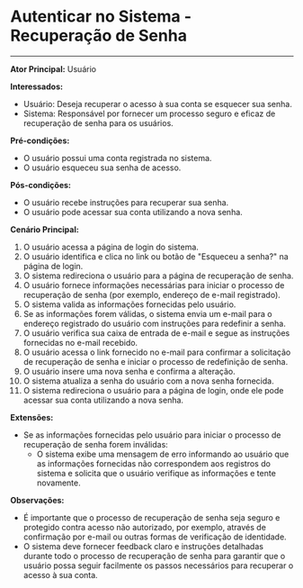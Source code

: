# Autenticar no Sistema - Recuperação de Senha
___


**Ator Principal:** Usuário

**Interessados:**
- Usuário: Deseja recuperar o acesso à sua conta se esquecer sua senha.
- Sistema: Responsável por fornecer um processo seguro e eficaz de recuperação de senha para os usuários.

**Pré-condições:**
- O usuário possui uma conta registrada no sistema.
- O usuário esqueceu sua senha de acesso.

**Pós-condições:**
- O usuário recebe instruções para recuperar sua senha.
- O usuário pode acessar sua conta utilizando a nova senha.

**Cenário Principal:**
1. O usuário acessa a página de login do sistema.
2. O usuário identifica e clica no link ou botão de "Esqueceu a senha?" na página de login.
3. O sistema redireciona o usuário para a página de recuperação de senha.
4. O usuário fornece informações necessárias para iniciar o processo de recuperação de senha (por exemplo, endereço de e-mail registrado).
5. O sistema valida as informações fornecidas pelo usuário.
6. Se as informações forem válidas, o sistema envia um e-mail para o endereço registrado do usuário com instruções para redefinir a senha.
7. O usuário verifica sua caixa de entrada de e-mail e segue as instruções fornecidas no e-mail recebido.
8. O usuário acessa o link fornecido no e-mail para confirmar a solicitação de recuperação de senha e iniciar o processo de redefinição de senha.
9. O usuário insere uma nova senha e confirma a alteração.
10. O sistema atualiza a senha do usuário com a nova senha fornecida.
11. O sistema redireciona o usuário para a página de login, onde ele pode acessar sua conta utilizando a nova senha.

**Extensões:**
- Se as informações fornecidas pelo usuário para iniciar o processo de recuperação de senha forem inválidas:
    - O sistema exibe uma mensagem de erro informando ao usuário que as informações fornecidas não correspondem aos registros do sistema e solicita que o usuário verifique as informações e tente novamente.

**Observações:**
- É importante que o processo de recuperação de senha seja seguro e protegido contra acesso não autorizado, por exemplo, através de confirmação por e-mail ou outras formas de verificação de identidade.
- O sistema deve fornecer feedback claro e instruções detalhadas durante todo o processo de recuperação de senha para garantir que o usuário possa seguir facilmente os passos necessários para recuperar o acesso à sua conta.